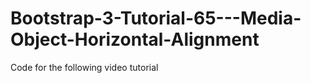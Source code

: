 Bootstrap-3-Tutorial-65---Media-Object-Horizontal-Alignment
===========================================================

Code for the following video tutorial 

